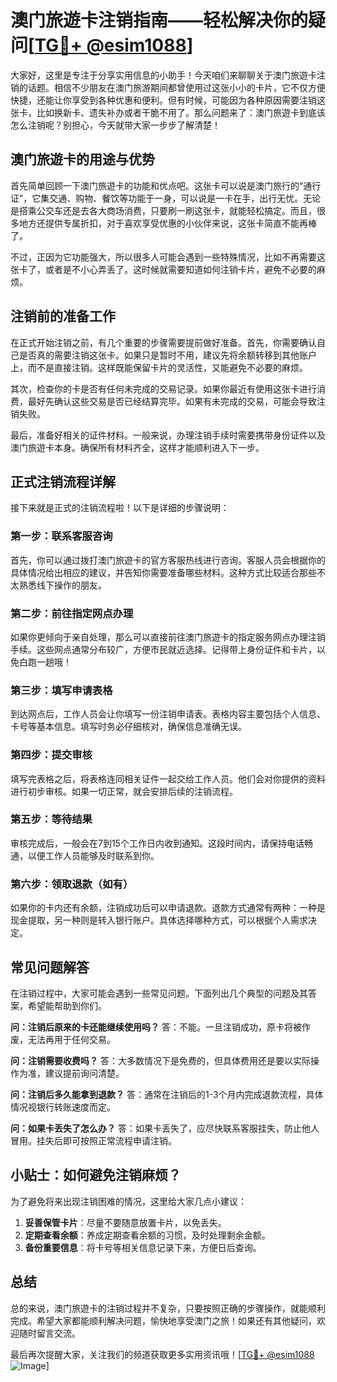 # 澳门旅遊卡注销指南——轻松解决你的疑问[[TG💪+ @esim1088](https://t.me/s/esim1088)]

大家好，这里是专注于分享实用信息的小助手！今天咱们来聊聊关于澳门旅遊卡注销的话题。相信不少朋友在澳门旅游期间都曾使用过这张小小的卡片，它不仅方便快捷，还能让你享受到各种优惠和便利。但有时候，可能因为各种原因需要注销这张卡，比如换新卡、遗失补办或者干脆不用了。那么问题来了：澳门旅遊卡到底该怎么注销呢？别担心，今天就带大家一步步了解清楚！

## 澳门旅遊卡的用途与优势

首先简单回顾一下澳门旅遊卡的功能和优点吧。这张卡可以说是澳门旅行的“通行证”，它集交通、购物、餐饮等功能于一身，可以说是一卡在手，出行无忧。无论是搭乘公交车还是去各大商场消费，只要刷一刷这张卡，就能轻松搞定。而且，很多地方还提供专属折扣，对于喜欢享受优惠的小伙伴来说，这张卡简直不能再棒了。

不过，正因为它功能强大，所以很多人可能会遇到一些特殊情况，比如不再需要这张卡了，或者是不小心弄丢了。这时候就需要知道如何注销卡片，避免不必要的麻烦。

## 注销前的准备工作

在正式开始注销之前，有几个重要的步骤需要提前做好准备。首先，你需要确认自己是否真的需要注销这张卡。如果只是暂时不用，建议先将余额转移到其他账户上，而不是直接注销。这样既能保留卡片的灵活性，又能避免不必要的麻烦。

其次，检查你的卡是否有任何未完成的交易记录。如果你最近有使用这张卡进行消费，最好先确认这些交易是否已经结算完毕。如果有未完成的交易，可能会导致注销失败。

最后，准备好相关的证件材料。一般来说，办理注销手续时需要携带身份证件以及澳门旅遊卡本身。确保所有材料齐全，这样才能顺利进入下一步。

## 正式注销流程详解

接下来就是正式的注销流程啦！以下是详细的步骤说明：

### 第一步：联系客服咨询

首先，你可以通过拨打澳门旅遊卡的官方客服热线进行咨询。客服人员会根据你的具体情况给出相应的建议，并告知你需要准备哪些材料。这种方式比较适合那些不太熟悉线下操作的朋友。

### 第二步：前往指定网点办理

如果你更倾向于亲自处理，那么可以直接前往澳门旅遊卡的指定服务网点办理注销手续。这些网点通常分布较广，方便市民就近选择。记得带上身份证件和卡片，以免白跑一趟哦！

### 第三步：填写申请表格

到达网点后，工作人员会让你填写一份注销申请表。表格内容主要包括个人信息、卡号等基本信息。填写时务必仔细核对，确保信息准确无误。

### 第四步：提交审核

填写完表格之后，将表格连同相关证件一起交给工作人员。他们会对你提供的资料进行初步审核。如果一切正常，就会安排后续的注销流程。

### 第五步：等待结果

审核完成后，一般会在7到15个工作日内收到通知。这段时间内，请保持电话畅通，以便工作人员能够及时联系到你。

### 第六步：领取退款（如有）

如果你的卡内还有余额，注销成功后可以申请退款。退款方式通常有两种：一种是现金提取，另一种则是转入银行账户。具体选择哪种方式，可以根据个人需求决定。

## 常见问题解答

在注销过程中，大家可能会遇到一些常见问题。下面列出几个典型的问题及其答案，希望能帮助到你们。

**问：注销后原来的卡还能继续使用吗？**
答：不能。一旦注销成功，原卡将被作废，无法再用于任何交易。

**问：注销需要收费吗？**
答：大多数情况下是免费的，但具体费用还是要以实际操作为准，建议提前询问清楚。

**问：注销后多久能拿到退款？**
答：通常在注销后的1-3个月内完成退款流程，具体情况视银行转账速度而定。

**问：如果卡丢失了怎么办？**
答：如果卡丢失了，应尽快联系客服挂失，防止他人冒用。挂失后即可按照正常流程申请注销。

## 小贴士：如何避免注销麻烦？

为了避免将来出现注销困难的情况，这里给大家几点小建议：

1. **妥善保管卡片**：尽量不要随意放置卡片，以免丢失。
2. **定期查看余额**：养成定期查看余额的习惯，及时处理剩余金额。
3. **备份重要信息**：将卡号等相关信息记录下来，方便日后查询。

## 总结

总的来说，澳门旅遊卡的注销过程并不复杂，只要按照正确的步骤操作，就能顺利完成。希望大家都能顺利解决问题，愉快地享受澳门之旅！如果还有其他疑问，欢迎随时留言交流。

最后再次提醒大家，关注我们的频道获取更多实用资讯哦！[[TG💪+ @esim1088](https://t.me/s/esim1088) ![Image](https://i.postimg.cc/4NQfJmqS/Snipaste-2025-05-13-00-14-12.png)]